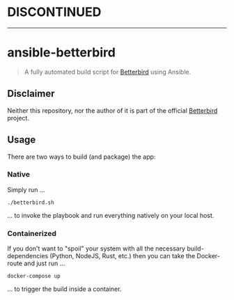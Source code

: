 # DISCONTINUED

---

# ansible-betterbird
> A fully automated build script for [Betterbird](https://www.betterbird.eu/) using Ansible.

## Disclaimer

Neither this repository, nor the author of it is part of the official [Betterbird](https://www.betterbird.eu/) project.

## Usage

There are two ways to build (and package) the app:

### Native
Simply run ...

```./betterbird.sh```

... to invoke the playbook and run everything natively on your local host.

### Containerized
If you don't want to "spoil" your system with all the necessary build-dependencies (Python, NodeJS, Rust, etc.) then you can take the Docker-route and just run ...

```docker-compose up```

... to trigger the build inside a container.
